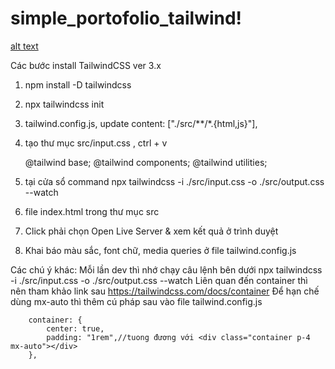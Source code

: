 # simple_portofolio_tailwind!

[alt text](image.png)


Các bước install TailwindCSS ver 3.x

1. npm install -D tailwindcss
2. npx tailwindcss init
3. tailwind.config.js, update 
    content: ["./src/**/*.{html,js}"],

4. tạo thư mục src/input.css , ctrl + v

    @tailwind base;
    @tailwind components;
    @tailwind utilities;

5. tại cửa sổ command 
    npx tailwindcss -i ./src/input.css -o ./src/output.css --watch

6. file index.html trong thư mục src

    <!-- <!doctype html>
    <html>
    <head>
        <meta charset="UTF-8">
        <meta name="viewport" content="width=device-width, initial-scale=1.0">
        <link href="./output.css" rel="stylesheet">
    </head>
    <body>
        <h1 class="text-3xl font-bold underline">
            Hello world!
        </h1>
    </body>
    </html>     -->

7. Click phải chọn Open Live Server & xem kết quả ở trình duyệt


8. Khai báo màu sắc, font chữ, media queries ở file tailwind.config.js

Các chú ý khác:
    Mỗi lần dev thì nhớ chạy câu lệnh bên dưới
        npx tailwindcss -i ./src/input.css -o ./src/output.css --watch 
    Liên quan đến container thì nên tham khảo link sau 
        https://tailwindcss.com/docs/container
    Để hạn chế dùng mx-auto thì thêm cú pháp sau vào file tailwind.config.js

        container: {
            center: true,
            padding: "1rem",//tuong đương với <div class="container p-4 mx-auto"></div>
        },